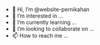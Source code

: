 - 👋 Hi, I’m @website-pernikahan
- 👀 I’m interested in ...
- 🌱 I’m currently learning ...
- 💞️ I’m looking to collaborate on ...
- 📫 How to reach me ...

<!---
website-pernikahan/website-pernikahan is a ✨ special ✨ repository because its `README.md` (this file) appears on your GitHub profile.
You can click the Preview link to take a look at your changes.
--->
